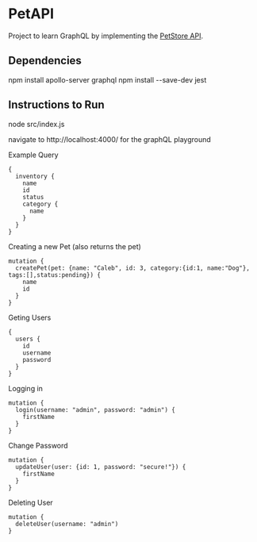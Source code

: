 # PetAPI

Project to learn GraphQL by implementing the [PetStore API](https://petstore3.swagger.io/). 

## Dependencies
npm install apollo-server graphql
npm install --save-dev jest 

## Instructions to Run
node src/index.js

navigate to http://localhost:4000/ for the graphQL playground

Example Query 
```
{
  inventory {
    name
    id
    status
    category {
      name
    }
  }
}
```

Creating a new Pet (also returns the pet)
```
mutation {
  createPet(pet: {name: "Caleb", id: 3, category:{id:1, name:"Dog"}, tags:[],status:pending}) {
    name
    id
  }
}
```

Geting Users
```
{
  users {
    id
    username
    password
  }
}
```

Logging in
```
mutation {
  login(username: "admin", password: "admin") {
    firstName
  }
}
```

Change Password
```
mutation {
  updateUser(user: {id: 1, password: "secure!"}) {
    firstName
  }
}
```

Deleting User
```
mutation {
  deleteUser(username: "admin")
}
```
